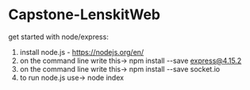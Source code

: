 # Capstone-LenskitWeb

get started with node/express:

1. install node.js - https://nodejs.org/en/
2. on the command line write this->     npm install --save express@4.15.2
3. on the command line write this->     npm install --save socket.io
4. to run node.js use->   node index
